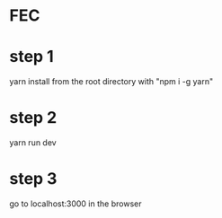 # FEC

# step 1
yarn install from the root directory with "npm i -g yarn"

# step 2
yarn run dev

# step 3
go to localhost:3000 in the browser


